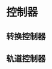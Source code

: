 <script setup>
    import SceneInit from './code/Scene-init.vue'
    import Control from './code/Control.vue'
</script>
# 控制器

## 转换控制器
<Control/>

## 轨道控制器

<!-- <SceneInit/> -->

